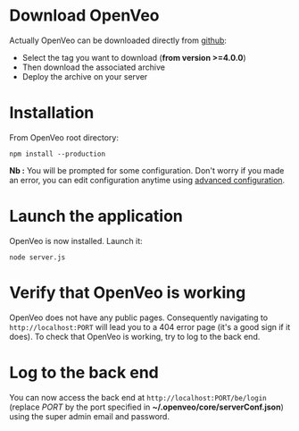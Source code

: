 # Download OpenVeo

Actually OpenVeo can be downloaded directly from [github](https://github.com/veo-labs/openveo-core):

- Select the tag you want to download (**from version >=4.0.0**)
- Then download the associated archive
- Deploy the archive on your server

# Installation

From OpenVeo root directory:

    npm install --production

**Nb :** You will be prompted for some configuration. Don't worry if you made an error, you can edit configuration anytime using [advanced configuration](advanced-configuration.md).

# Launch the application

OpenVeo is now installed. Launch it:

    node server.js

# Verify that OpenVeo is working

OpenVeo does not have any public pages. Consequently navigating to `http://localhost:PORT` will lead you to a 404 error page (it's a good sign if it does). To check that OpenVeo is working, try to log to the back end.

# Log to the back end

You can now access the back end at `http://localhost:PORT/be/login` (replace *PORT* by the port specified in **~/.openveo/core/serverConf.json**) using the super admin email and password.
